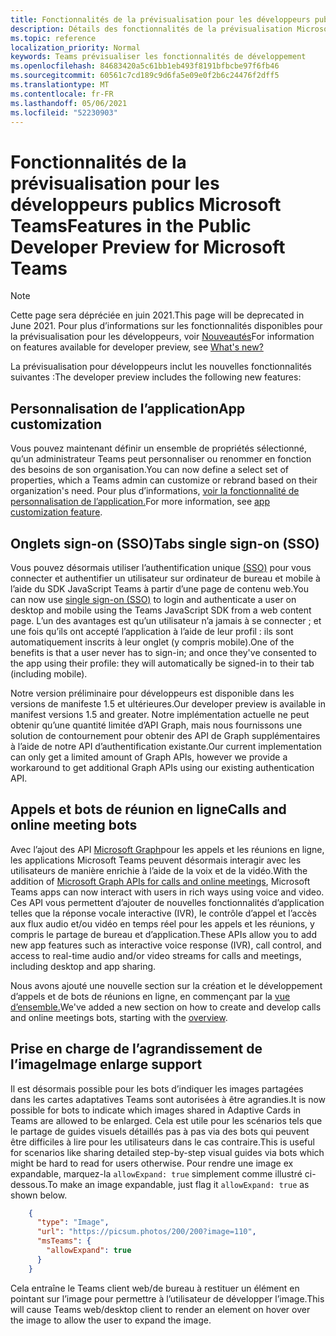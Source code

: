 ```yaml
---
title: Fonctionnalités de la prévisualisation pour les développeurs publics
description: Détails des fonctionnalités de la prévisualisation Microsoft Teams Public Developer
ms.topic: reference
localization_priority: Normal
keywords: Teams prévisualiser les fonctionnalités de développement
ms.openlocfilehash: 84683420a5c61bb1eb493f8191bfbcbe97f6fb46
ms.sourcegitcommit: 60561c7cd189c9d6fa5e09e0f2b6c24476f2dff5
ms.translationtype: MT
ms.contentlocale: fr-FR
ms.lasthandoff: 05/06/2021
ms.locfileid: "52230903"
---
```

# <a name="features-in-the-public-developer-preview-for-microsoft-teams"></a><span data-ttu-id="ece93-104">Fonctionnalités de la prévisualisation pour les développeurs publics Microsoft Teams</span><span class="sxs-lookup"><span data-stu-id="ece93-104">Features in the Public Developer Preview for Microsoft Teams</span></span>

> [!NOTE]
> <span data-ttu-id="ece93-105">Cette page sera dépréciée en juin 2021.</span><span class="sxs-lookup"><span data-stu-id="ece93-105">This page will be deprecated in June 2021.</span></span> <span data-ttu-id="ece93-106">Pour plus d’informations sur les fonctionnalités disponibles pour la prévisualisation pour les développeurs, voir [Nouveautés](~/whats-new.md)</span><span class="sxs-lookup"><span data-stu-id="ece93-106">For information on features available for developer preview, see [What's new?](~/whats-new.md)</span></span>

<span data-ttu-id="ece93-107">La prévisualisation pour développeurs inclut les nouvelles fonctionnalités suivantes :</span><span class="sxs-lookup"><span data-stu-id="ece93-107">The developer preview includes the following new features:</span></span>

## <a name="app-customization"></a><span data-ttu-id="ece93-108">Personnalisation de l’application</span><span class="sxs-lookup"><span data-stu-id="ece93-108">App customization</span></span>

<span data-ttu-id="ece93-109">Vous pouvez maintenant définir un ensemble de propriétés sélectionné, qu’un administrateur Teams peut personnaliser ou renommer en fonction des besoins de son organisation.</span><span class="sxs-lookup"><span data-stu-id="ece93-109">You can now define a select set of properties, which a Teams admin can customize or rebrand based on their organization's need.</span></span> <span data-ttu-id="ece93-110">Pour plus d’informations, [voir la fonctionnalité de personnalisation de l’application.](~/concepts/design/design-teams-app-overview.md)</span><span class="sxs-lookup"><span data-stu-id="ece93-110">For more information, see [app customization feature](~/concepts/design/design-teams-app-overview.md).</span></span>

## <a name="tabs-single-sign-on-sso"></a><span data-ttu-id="ece93-111">Onglets sign-on (SSO)</span><span class="sxs-lookup"><span data-stu-id="ece93-111">Tabs single sign-on (SSO)</span></span>

<span data-ttu-id="ece93-112">Vous pouvez désormais utiliser l’authentification unique [(SSO)](~/tabs/how-to/authentication/auth-aad-sso.md) pour vous connecter et authentifier un utilisateur sur ordinateur de bureau et mobile à l’aide du SDK JavaScript Teams à partir d’une page de contenu web.</span><span class="sxs-lookup"><span data-stu-id="ece93-112">You can now use [single sign-on (SSO)](~/tabs/how-to/authentication/auth-aad-sso.md) to login and authenticate a user on desktop and mobile using the Teams JavaScript SDK from a web content page.</span></span> <span data-ttu-id="ece93-113">L’un des avantages est qu’un utilisateur n’a jamais à se connecter ; et une fois qu’ils ont accepté l’application à l’aide de leur profil : ils sont automatiquement inscrits à leur onglet (y compris mobile).</span><span class="sxs-lookup"><span data-stu-id="ece93-113">One of the benefits is that a user never has to sign-in; and once they've consented to the app using their profile: they will automatically be signed-in to their tab (including mobile).</span></span>

<span data-ttu-id="ece93-114">Notre version préliminaire pour développeurs est disponible dans les versions de manifeste 1.5 et ultérieures.</span><span class="sxs-lookup"><span data-stu-id="ece93-114">Our developer preview is available in manifest versions 1.5 and greater.</span></span> <span data-ttu-id="ece93-115">Notre implémentation actuelle ne peut obtenir qu’une quantité limitée d’API Graph, mais nous fournissons une solution de contournement pour obtenir des API de Graph supplémentaires à l’aide de notre API d’authentification existante.</span><span class="sxs-lookup"><span data-stu-id="ece93-115">Our current implementation can only get a limited amount of Graph APIs, however we provide a workaround to get additional Graph APIs using our existing authentication API.</span></span>

## <a name="calls-and-online-meeting-bots"></a><span data-ttu-id="ece93-116">Appels et bots de réunion en ligne</span><span class="sxs-lookup"><span data-stu-id="ece93-116">Calls and online meeting bots</span></span>

<span data-ttu-id="ece93-117">Avec l’ajout des API [Microsoft Graph](/graph/api/resources/communications-api-overview?view=graph-rest-beta&preserve-view=true)pour les appels et les réunions en ligne, les applications Microsoft Teams peuvent désormais interagir avec les utilisateurs de manière enrichie à l’aide de la voix et de la vidéo.</span><span class="sxs-lookup"><span data-stu-id="ece93-117">With the addition of [Microsoft Graph APIs for calls and online meetings](/graph/api/resources/communications-api-overview?view=graph-rest-beta&preserve-view=true), Microsoft Teams apps can now interact with users in rich ways using voice and video.</span></span> <span data-ttu-id="ece93-118">Ces API vous permettent d’ajouter de nouvelles fonctionnalités d’application telles que la réponse vocale interactive (IVR), le contrôle d’appel et l’accès aux flux audio et/ou vidéo en temps réel pour les appels et les réunions, y compris le partage de bureau et d’application.</span><span class="sxs-lookup"><span data-stu-id="ece93-118">These APIs allow you to add new app features such as interactive voice response (IVR), call control, and access to real-time audio and/or video streams for calls and meetings, including desktop and app sharing.</span></span>

<span data-ttu-id="ece93-119">Nous avons ajouté une nouvelle section sur la création et le développement d’appels et de bots de réunions en ligne, en commençant par la [vue d’ensemble.](~/bots/calls-and-meetings/calls-meetings-bots-overview.md)</span><span class="sxs-lookup"><span data-stu-id="ece93-119">We've added a new section on how to create and develop calls and online meetings bots, starting with the [overview](~/bots/calls-and-meetings/calls-meetings-bots-overview.md).</span></span>


## <a name="image-enlarge-support"></a><span data-ttu-id="ece93-120">Prise en charge de l’agrandissement de l’image</span><span class="sxs-lookup"><span data-stu-id="ece93-120">Image enlarge support</span></span>

<span data-ttu-id="ece93-121">Il est désormais possible pour les bots d’indiquer les images partagées dans les cartes adaptatives Teams sont autorisées à être agrandies.</span><span class="sxs-lookup"><span data-stu-id="ece93-121">It is now possible for bots to indicate which images shared in Adaptive Cards in Teams are allowed to be enlarged.</span></span> <span data-ttu-id="ece93-122">Cela est utile pour les scénarios tels que le partage de guides visuels détaillés pas à pas via des bots qui peuvent être difficiles à lire pour les utilisateurs dans le cas contraire.</span><span class="sxs-lookup"><span data-stu-id="ece93-122">This is useful for scenarios like sharing detailed step-by-step visual guides via bots which might be hard to read for users otherwise.</span></span> <span data-ttu-id="ece93-123">Pour rendre une image ex expandable, marquez-la `allowExpand: true` simplement comme illustré ci-dessous.</span><span class="sxs-lookup"><span data-stu-id="ece93-123">To make an image expandable, just flag it `allowExpand: true` as shown below.</span></span>

```json
    {
      "type": "Image",
      "url": "https://picsum.photos/200/200?image=110",
      "msTeams": {
        "allowExpand": true
      }
    }
```
<span data-ttu-id="ece93-124">Cela entraîne le Teams client web/de bureau à restituer un élément en pointant sur l’image pour permettre à l’utilisateur de développer l’image.</span><span class="sxs-lookup"><span data-stu-id="ece93-124">This will cause Teams web/desktop client to render an element on hover over the image to allow the user to expand the image.</span></span>
